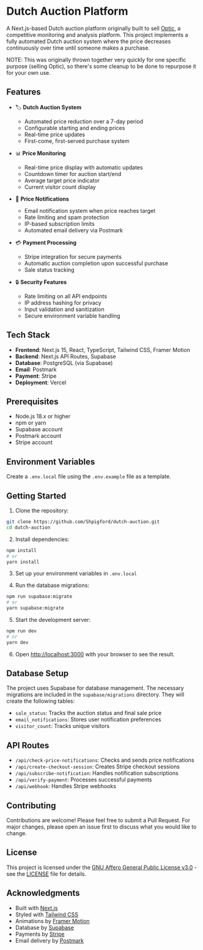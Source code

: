 # Dutch Auction Platform

A Next.js-based Dutch auction platform originally built to sell [Optic](https://withoptic.com), a competitive monitoring and analysis platform. This project implements a fully automated Dutch auction system where the price decreases continuously over time until someone makes a purchase.

NOTE: This was originally thrown together very quickly for one specific purpose (selling Optic), so there's some cleanup to be done to repurpose it for your own use.

## Features

- 🏷️ **Dutch Auction System**
  - Automated price reduction over a 7-day period
  - Configurable starting and ending prices
  - Real-time price updates
  - First-come, first-served purchase system

- 📊 **Price Monitoring**
  - Real-time price display with automatic updates
  - Countdown timer for auction start/end
  - Average target price indicator
  - Current visitor count display

- 📧 **Price Notifications**
  - Email notification system when price reaches target
  - Rate limiting and spam protection
  - IP-based subscription limits
  - Automated email delivery via Postmark

- 💳 **Payment Processing**
  - Stripe integration for secure payments
  - Automatic auction completion upon successful purchase
  - Sale status tracking

- 🔒 **Security Features**
  - Rate limiting on all API endpoints
  - IP address hashing for privacy
  - Input validation and sanitization
  - Secure environment variable handling

## Tech Stack

- **Frontend**: Next.js 15, React, TypeScript, Tailwind CSS, Framer Motion
- **Backend**: Next.js API Routes, Supabase
- **Database**: PostgreSQL (via Supabase)
- **Email**: Postmark
- **Payment**: Stripe
- **Deployment**: Vercel

## Prerequisites

- Node.js 18.x or higher
- npm or yarn
- Supabase account
- Postmark account
- Stripe account

## Environment Variables

Create a `.env.local` file using the `.env.example` file as a template.

## Getting Started

1. Clone the repository:

```bash
git clone https://github.com/Shpigford/dutch-auction.git
cd dutch-auction
```

2. Install dependencies:

```bash
npm install
# or
yarn install
```

3. Set up your environment variables in `.env.local`

4. Run the database migrations:

```bash
npm run supabase:migrate
# or
yarn supabase:migrate
```

5. Start the development server:

```bash
npm run dev
# or
yarn dev
```

6. Open [http://localhost:3000](http://localhost:3000) with your browser to see the result.

## Database Setup

The project uses Supabase for database management. The necessary migrations are included in the `supabase/migrations` directory. They will create the following tables:

- `sale_status`: Tracks the auction status and final sale price
- `email_notifications`: Stores user notification preferences
- `visitor_count`: Tracks unique visitors

## API Routes

- `/api/check-price-notifications`: Checks and sends price notifications
- `/api/create-checkout-session`: Creates Stripe checkout sessions
- `/api/subscribe-notification`: Handles notification subscriptions
- `/api/verify-payment`: Processes successful payments
- `/api/webhook`: Handles Stripe webhooks

## Contributing

Contributions are welcome! Please feel free to submit a Pull Request. For major changes, please open an issue first to discuss what you would like to change.

## License

This project is licensed under the [GNU Affero General Public License v3.0](https://www.gnu.org/licenses/agpl-3.0.en.html) - see the [LICENSE](LICENSE) file for details.

## Acknowledgments

- Built with [Next.js](https://nextjs.org/)
- Styled with [Tailwind CSS](https://tailwindcss.com/)
- Animations by [Framer Motion](https://www.framer.com/motion/)
- Database by [Supabase](https://supabase.com/)
- Payments by [Stripe](https://stripe.com/)
- Email delivery by [Postmark](https://postmarkapp.com/)
